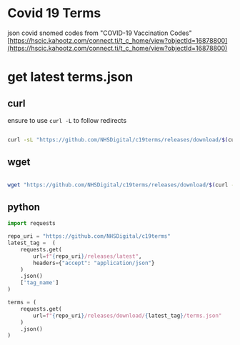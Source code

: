 # Covid 19 Terms

json covid snomed codes from "COVID-19 Vaccination Codes"
[https://hscic.kahootz.com/connect.ti/t_c_home/view?objectId=16878800](https://hscic.kahootz.com/connect.ti/t_c_home/view?objectId=16878800)

# get latest terms.json


## curl
ensure to use `curl -L` to follow redirects
```bash

curl -sL "https://github.com/NHSDigital/c19terms/releases/download/$(curl -sL -H 'accept: application/json' https://github.com/NHSDigital/c19terms/releases/latest | jq -r '.tag_name')/terms.json"
```

## wget
```bash

wget "https://github.com/NHSDigital/c19terms/releases/download/$(curl -sL -H 'accept: application/json' https://github.com/NHSDigital/c19terms/releases/latest | jq -r '.tag_name')/terms.json"
```

## python
```python
import requests

repo_uri = "https://github.com/NHSDigital/c19terms"
latest_tag =  (
    requests.get(
        url=f"{repo_uri}/releases/latest", 
        headers={"accept": "application/json"}
    )
    .json()
    ['tag_name']
)

terms = (
    requests.get(
        url=f"{repo_uri}/releases/download/{latest_tag}/terms.json"
    )
    .json()
)

```

